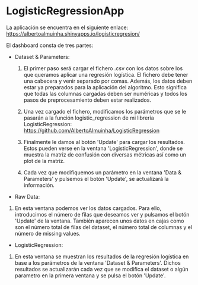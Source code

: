 # LogisticRegressionApp

La aplicación se encuentra en el siguiente enlace: https://albertoalmuinha.shinyapps.io/logisticregresion/

El dashboard consta de tres partes:

- Dataset & Parameters:

  1. El primer paso será cargar el fichero .csv con los datos sobre los que queramos aplicar una regresión logística. El fichero debe tener una cabecera y venir separado por comas. Además, los datos deben estar ya preparados para la aplicación del algoritmo. Esto significa que todas las columnas cargadas deben ser numéricas y todos los pasos de preprocesamiento deben estar realizados.
  
  2. Una vez cargado el fichero, modificamos los parámetros que se le pasarán a la función logistic_regression de mi librería LogisticRegression: https://github.com/AlbertoAlmuinha/LogisticRegression
  
  3. Finalmente le damos al botón 'Update' para cargar los resultados. Estos pueden verse en la ventana 'LogisticRegression', donde se muestra la matriz de confusión con diversas métricas así como un plot de la matriz.
  
  4. Cada vez que modifiquemos un parámetro en la ventana 'Data & Parameters' y pulsemos el botón 'Update', se actualizará la información.
  
- Raw Data:

1. En esta ventana podemos ver los datos cargados. Para ello, introducimos el número de filas que deseamos ver y pulsamos el botón 'Update' de la ventana. También aparecen unos datos en cajas como son el número total de filas del dataset, el número total de columnas y el número de missing values.

- LogisticRegression:

1. En esta ventana se muestran los resultados de la regresión logística en base a los parámetros de la ventana 'Dataset & Parameters'. Dichos resultados se actualizarán cada vez que se modifica el dataset o algún parametro en la primera ventana y se pulsa el botón 'Update'.
